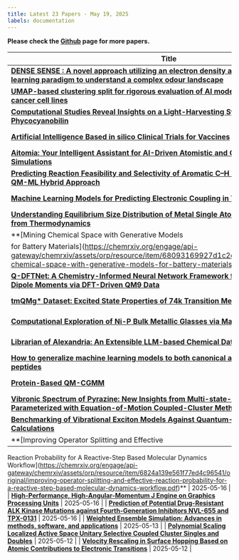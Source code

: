 ```yaml
---
title: Latest 23 Papers - May 19, 2025
labels: documentation
---
```

**Please check the [Github](https://github.com/hdj020402/chemrxiv-daily) page for more papers.**

| **Title** | **Date** |
| --- | --- |
| **[DENSE SENSE : A novel approach utilizing an electron density augmented machine learning paradigm to understand a complex odour landscape ](https://chemrxiv.org/engage/api-gateway/chemrxiv/assets/orp/resource/item/68225ec1927d1c2e665c424c/original/dense-sense-a-novel-approach-utilizing-an-electron-density-augmented-machine-learning-paradigm-to-understand-a-complex-odour-landscape.pdf)** | 2025-05-15 |
| **[UMAP-based clustering split for rigorous evaluation of AI models for virtual screening on cancer cell lines](https://chemrxiv.org/engage/api-gateway/chemrxiv/assets/orp/resource/item/6821190a50018ac7c5918fac/original/umap-based-clustering-split-for-rigorous-evaluation-of-ai-models-for-virtual-screening-on-cancer-cell-lines.pdf)** | 2025-05-15 |
| **[Computational Studies Reveal Insights on a Light-Harvesting System with Phycocyanobilin](https://chemrxiv.org/engage/api-gateway/chemrxiv/assets/orp/resource/item/681fadbd927d1c2e66f7e963/original/computational-studies-reveal-insights-on-a-light-harvesting-system-with-phycocyanobilin.pdf)** | 2025-05-14 |
| **[Artificial Intelligence Based in silico Clinical Trials for Vaccines](https://chemrxiv.org/engage/api-gateway/chemrxiv/assets/orp/resource/item/681758c5927d1c2e66f17512/original/artificial-intelligence-based-in-silico-clinical-trials-for-vaccines.pdf)** | 2025-05-14 |
| **[Aitomia: Your Intelligent Assistant for AI-Driven Atomistic and Quantum Chemical Simulations](https://chemrxiv.org/engage/api-gateway/chemrxiv/assets/orp/resource/item/681c98d0927d1c2e668e7854/original/aitomia-your-intelligent-assistant-for-ai-driven-atomistic-and-quantum-chemical-simulations.pdf)** | 2025-05-13 |
| **[Predicting Reaction Feasibility and Selectivity of Aromatic C–H Thianthrenation with a QM-ML Hybrid Approach](https://chemrxiv.org/engage/api-gateway/chemrxiv/assets/orp/resource/item/6823546950018ac7c5f0504d/original/predicting-reaction-feasibility-and-selectivity-of-aromatic-c-h-thianthrenation-with-a-qm-ml-hybrid-approach.pdf)** | 2025-05-16 |
| **[Machine Learning Models for Predicting Electronic Coupling in TEMPO/TEMPO+ Systems](https://chemrxiv.org/engage/api-gateway/chemrxiv/assets/orp/resource/item/6824ac7650018ac7c5247fba/original/machine-learning-models-for-predicting-electronic-coupling-in-tempo-tempo-systems.pdf)** | 2025-05-16 |
| **[Understanding Equilibrium Size Distribution of Metal Single Atoms, Clusters, and Particles from Thermodynamics](https://chemrxiv.org/engage/api-gateway/chemrxiv/assets/orp/resource/item/68229d49e561f77ed479f4fe/original/understanding-equilibrium-size-distribution-of-metal-single-atoms-clusters-and-particles-from-thermodynamics.pdf)** | 2025-05-16 |
| **[Mining Chemical Space with Generative Models
for Battery Materials](https://chemrxiv.org/engage/api-gateway/chemrxiv/assets/orp/resource/item/68093169927d1c2e666f1055/original/mining-chemical-space-with-generative-models-for-battery-materials.pdf)** | 2025-05-15 |
| **[Q-DFTNet: A Chemistry-Informed Neural Network Framework for Predicting Molecular Dipole Moments via DFT-Driven QM9 Data](https://chemrxiv.org/engage/api-gateway/chemrxiv/assets/orp/resource/item/681e4e6d50018ac7c533a0cc/original/q-dft-net-a-chemistry-informed-neural-network-framework-for-predicting-molecular-dipole-moments-via-dft-driven-qm9-data.pdf)** | 2025-05-14 |
| **[tmQMg* Dataset: Excited State Properties of 74k Transition Metal Complexes](https://chemrxiv.org/engage/api-gateway/chemrxiv/assets/orp/resource/item/681dadb6e561f77ed4c7421c/original/tm-q-mg-dataset-excited-state-properties-of-74k-transition-metal-complexes.pdf)** | 2025-05-13 |
| **[Computational Exploration of Ni-P Bulk Metallic Glasses via Machine Learning Potentials](https://chemrxiv.org/engage/api-gateway/chemrxiv/assets/orp/resource/item/681d0d1e50018ac7c509812c/original/computational-exploration-of-ni-p-bulk-metallic-glasses-via-machine-learning-potentials.pdf)** | 2025-05-13 |
| **[Librarian of Alexandria: An Extensible LLM-based Chemical Data Extraction Pipeline](https://chemrxiv.org/engage/api-gateway/chemrxiv/assets/orp/resource/item/68168c3c50018ac7c54cff43/original/librarian-of-alexandria-an-extensible-llm-based-chemical-data-extraction-pipeline.pdf)** | 2025-05-13 |
| **[How to generalize machine learning models to both canonical and non-canonical peptides](https://chemrxiv.org/engage/api-gateway/chemrxiv/assets/orp/resource/item/681ba2a650018ac7c5d1d4b2/original/how-to-generalize-machine-learning-models-to-both-canonical-and-non-canonical-peptides.pdf)** | 2025-05-12 |
| **[Protein-Based QM-CGMM](https://chemrxiv.org/engage/api-gateway/chemrxiv/assets/orp/resource/item/681e427250018ac7c53263c1/original/protein-based-qm-cgmm.pdf)** | 2025-05-14 |
| **[Vibronic Spectrum of Pyrazine: New Insights from Multi-state-multi-mode Simulations Parameterized with Equation-of-Motion Coupled-Cluster Methods](https://chemrxiv.org/engage/api-gateway/chemrxiv/assets/orp/resource/item/6823bee5e561f77ed4ac8c5d/original/vibronic-spectrum-of-pyrazine-new-insights-from-multi-state-multi-mode-simulations-parameterized-with-equation-of-motion-coupled-cluster-methods.pdf)** | 2025-05-16 |
| **[Benchmarking of Vibrational Exciton Models Against Quantum-Chemical Localized-Mode Calculations](https://chemrxiv.org/engage/api-gateway/chemrxiv/assets/orp/resource/item/682366dfe561f77ed49e1b9a/original/benchmarking-of-vibrational-exciton-models-against-quantum-chemical-localized-mode-calculations.pdf)** | 2025-05-16 |
| **[Improving Operator Splitting and Effective
Reaction Probability for A Reactive-Step Based
Molecular Dynamics Workflow](https://chemrxiv.org/engage/api-gateway/chemrxiv/assets/orp/resource/item/6824a139e561f77ed4c96541/original/improving-operator-splitting-and-effective-reaction-probability-for-a-reactive-step-based-molecular-dynamics-workflow.pdf)** | 2025-05-16 |
| **[High-Performance, High-Angular-Momentum J Engine on Graphics Processing Units](https://chemrxiv.org/engage/api-gateway/chemrxiv/assets/orp/resource/item/6822bd44927d1c2e66706835/original/high-performance-high-angular-momentum-j-engine-on-graphics-processing-units.pdf)** | 2025-05-16 |
| **[Prediction of Potential Drug-Resistant ALK Kinase Mutations against Fourth-Generation Inhibitors NVL-655 and TPX-0131](https://chemrxiv.org/engage/api-gateway/chemrxiv/assets/orp/resource/item/6822ab1c50018ac7c5d5d17f/original/prediction-of-potential-drug-resistant-alk-kinase-mutations-against-fourth-generation-inhibitors-nvl-655-and-tpx-0131.pdf)** | 2025-05-16 |
| **[Weighted Ensemble Simulation: Advances in methods, software, and applications](https://chemrxiv.org/engage/api-gateway/chemrxiv/assets/orp/resource/item/681bddffe561f77ed483d613/original/weighted-ensemble-simulation-advances-in-methods-software-and-applications.pdf)** | 2025-05-13 |
| **[Polynomial Scaling Localized Active Space  Unitary Selective Coupled Cluster Singles and Doubles](https://chemrxiv.org/engage/api-gateway/chemrxiv/assets/orp/resource/item/681ccc0b50018ac7c5fecff4/original/polynomial-scaling-localized-active-space-unitary-selective-coupled-cluster-singles-and-doubles.pdf)** | 2025-05-12 |
| **[Velocity Rescaling in Surface Hopping Based on Atomic Contributions to Electronic Transitions](https://chemrxiv.org/engage/api-gateway/chemrxiv/assets/orp/resource/item/681b381e50018ac7c5c40aab/original/velocity-rescaling-in-surface-hopping-based-on-atomic-contributions-to-electronic-transitions.pdf)** | 2025-05-12 |

